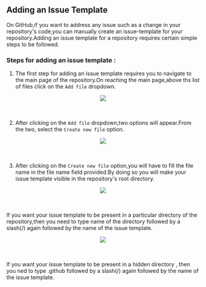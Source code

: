 ## Adding an Issue Template

On GitHub,if you want to address any issue such as a change in your repository's code,you can manually create an issue-template for your repository.Adding an issue template for a repository requires certain simple steps to be followed.

### Steps for adding an issue template :

1. The first step for adding an issue template requires you to navigate to the main page of the repository.On reaching the main page,above ths list of files click on the `Add file` dropdown.

<div align="center">
  <img src="https://user-images.githubusercontent.com/102421475/174836344-ccf062d3-644a-4af9-b66b-ad2cf69aad09.png">
 </div>
 <br><br>


2. After clicking on the `Add file` dropdown,two options will appear.From the two, select the `Create new file` option.

<div align="center">
  <img src="https://user-images.githubusercontent.com/102421475/174837290-4b518abc-8ac8-49db-b67c-f96f1e4d0bce.png">
</div>
<br><br>


3. After clicking on the `Create new file` option,you will have to fill the file name in the file name field provided.By doing so you will make your issue template visible in the repository's root directory.

<div align="center">
  <img src="https://user-images.githubusercontent.com/102421475/174840446-ce77d8aa-d805-419e-9704-1de7dff2ebf3.png">
</div>
<br><br>

  If you want your issue template to be present in a particular directory of the repository,then you need to type name of the directory followed by a slash(/) again   followed by the name of the issue template.
  
  <div align="center">
   <img src="https://user-images.githubusercontent.com/102421475/174842790-cb289f5b-8eca-4b1c-a649-ab62275ae28f.png">
  </div>
  <br><br>
  
  If you want your issue template to be present in a hidden directory , then you ned to type .github followed by a slash(/) again followed by the name of the issue   template.

